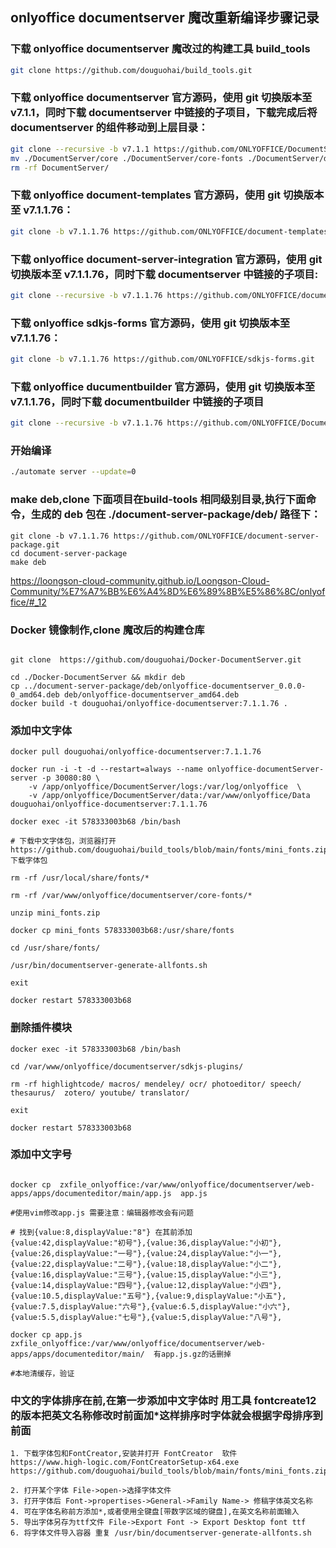 ## onlyoffice documentserver 魔改重新编译步骤记录

### 下载 onlyoffice documentserver 魔改过的构建工具 build_tools
```bash
git clone https://github.com/douguohai/build_tools.git
```


### 下载 onlyoffice documentserver 官方源码，使用 git 切换版本至 v7.1.1，同时下载 documentserver 中链接的子项目，下载完成后将 documentserver 的组件移动到上层目录：
```bash
git clone --recursive -b v7.1.1 https://github.com/ONLYOFFICE/DocumentServer.git &&\ 
mv ./DocumentServer/core ./DocumentServer/core-fonts ./DocumentServer/dictionaries ./DocumentServer/sdkjs ./DocumentServer/sdkjs-plugins ./DocumentServer/server ./DocumentServer/web-apps . &&\
rm -rf DocumentServer/
```

### 下载 onlyoffice document-templates 官方源码，使用 git 切换版本至 v7.1.1.76：
```bash
git clone -b v7.1.1.76 https://github.com/ONLYOFFICE/document-templates.git

```

### 下载 onlyoffice document-server-integration 官方源码，使用 git 切换版本至 v7.1.1.76，同时下载 documentserver 中链接的子项目:
```bash
git clone --recursive -b v7.1.1.76 https://github.com/ONLYOFFICE/document-server-integration.git

```

### 下载 onlyoffice sdkjs-forms 官方源码，使用 git 切换版本至 v7.1.1.76：
```bash
git clone -b v7.1.1.76 https://github.com/ONLYOFFICE/sdkjs-forms.git

```

### 下载 onlyoffice ducumentbuilder 官方源码，使用 git 切换版本至 v7.1.1.76，同时下载 documentbuilder 中链接的子项目

```bash
git clone --recursive -b v7.1.1.76 https://github.com/ONLYOFFICE/DocumentBuilder.git
```

### 开始编译
```bash
./automate server --update=0
```


### make deb,clone 下面项目在build-tools 相同级别目录,执行下面命令，生成的 deb 包在 ./document-server-package/deb/ 路径下：
```shell
git clone -b v7.1.1.76 https://github.com/ONLYOFFICE/document-server-package.git
cd document-server-package
make deb
```
https://loongson-cloud-community.github.io/Loongson-Cloud-Community/%E7%A7%BB%E6%A4%8D%E6%89%8B%E5%86%8C/onlyoffice/#_12

### Docker 镜像制作,clone 魔改后的构建仓库
```shell

git clone  https://github.com/douguohai/Docker-DocumentServer.git

cd ./Docker-DocumentServer && mkdir deb
cp ../document-server-package/deb/onlyoffice-documentserver_0.0.0-0_amd64.deb deb/onlyoffice-documentserver_amd64.deb
docker build -t douguohai/onlyoffice-documentserver:7.1.1.76 .

```

### 添加中文字体
```shell
docker pull douguohai/onlyoffice-documentserver:7.1.1.76

docker run -i -t -d --restart=always --name onlyoffice-documentServer-server -p 30080:80 \
    -v /app/onlyoffice/DocumentServer/logs:/var/log/onlyoffice  \
    -v /app/onlyoffice/DocumentServer/data:/var/www/onlyoffice/Data  douguohai/onlyoffice-documentserver:7.1.1.76
    
docker exec -it 578333003b68 /bin/bash

# 下载中文字体包，浏览器打开 https://github.com/douguohai/build_tools/blob/main/fonts/mini_fonts.zip 下载字体包

rm -rf /usr/local/share/fonts/*

rm -rf /var/www/onlyoffice/documentserver/core-fonts/*

unzip mini_fonts.zip

docker cp mini_fonts 578333003b68:/usr/share/fonts

cd /usr/share/fonts/

/usr/bin/documentserver-generate-allfonts.sh

exit

docker restart 578333003b68
```

### 删除插件模块
```shell
docker exec -it 578333003b68 /bin/bash

cd /var/www/onlyoffice/documentserver/sdkjs-plugins/

rm -rf highlightcode/ macros/ mendeley/ ocr/ photoeditor/ speech/ thesaurus/  zotero/ youtube/ translator/

exit

docker restart 578333003b68
```

### 添加中文字号
```shell

docker cp  zxfile_onlyoffice:/var/www/onlyoffice/documentserver/web- apps/apps/documenteditor/main/app.js  app.js

#使用vim修改app.js 需要注意：编辑器修改会有问题

# 找到{value:8,displayValue:"8"} 在其前添加
{value:42,displayValue:"初号"},{value:36,displayValue:"小初"},{value:26,displayValue:"一号"},{value:24,displayValue:"小一"},{value:22,displayValue:"二号"},{value:18,displayValue:"小二"},{value:16,displayValue:"三号"},{value:15,displayValue:"小三"},{value:14,displayValue:"四号"},{value:12,displayValue:"小四"},{value:10.5,displayValue:"五号"},{value:9,displayValue:"小五"},{value:7.5,displayValue:"六号"},{value:6.5,displayValue:"小六"},{value:5.5,displayValue:"七号"},{value:5,displayValue:"八号"},

docker cp app.js zxfile_onlyoffice:/var/www/onlyoffice/documentserver/web-apps/apps/documenteditor/main/  有app.js.gz的话删掉

#本地清缓存，验证
```

### 中文的字体排序在前,在第一步添加中文字体时 用工具 fontcreate12的版本把英文名称修改时前面加*这样排序时字体就会根据字母排序到前面
```shell
1. 下载字体包和FontCreator,安装并打开 FontCreator  软件
https://www.high-logic.com/FontCreatorSetup-x64.exe
https://github.com/douguohai/build_tools/blob/main/fonts/mini_fonts.zip

2. 打开某个字体 File->open->选择字体文件
3. 打开字体后 Font->propertises->General->Family Name-> 修稿字体英文名称
4. 可在字体名称前方添加*,或者使用全键盘[带数字区域的键盘],在英文名称前面输入
5. 导出字体另存为ttf文件 File->Export Font -> Export Desktop font ttf
6. 将字体文件导入容器 重复 /usr/bin/documentserver-generate-allfonts.sh

```
